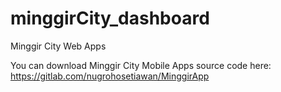 # minggirCity_dashboard
Minggir City Web Apps

You can download Minggir City Mobile Apps source code here: https://gitlab.com/nugrohosetiawan/MinggirApp

